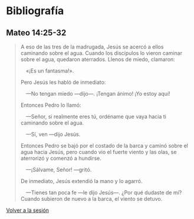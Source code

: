# Bibliografía

## Mateo 14:25-32

> A eso de las tres de la madrugada, Jesús se acercó a ellos caminando sobre el agua. Cuando los discípulos lo vieron caminar sobre el agua, quedaron aterrados. Llenos de miedo, clamaron:
>
> &emsp;«¡Es un fantasma!».
>
> Pero Jesús les habló de inmediato:
>
> &emsp;—No tengan miedo —dijo—. ¡Tengan ánimo! ¡Yo estoy aquí!
>
>Entonces Pedro lo llamó:
>
>&emsp;—Señor, si realmente eres tú, ordéname que vaya hacia ti caminando sobre el agua.
>
>&emsp;—Sí, ven —dijo Jesús.
>
>Entonces Pedro se bajó por el costado de la barca y caminó sobre el agua hacia Jesús, pero cuando vio el fuerte viento y las olas, se aterrorizó y comenzó a hundirse.
>
>&emsp;—¡Sálvame, Señor! —gritó.
>
>De inmediato, Jesús extendió la mano y lo agarró.
>
>&emsp;—Tienes tan poca fe —le dijo Jesús—. ¿Por qué dudaste de mí? Cuando subieron de nuevo a la barca, el viento se detuvo.

[Volver a la sesión](/preadolescentes/miedos/sesion1.md#la-importancia-de-pedro)